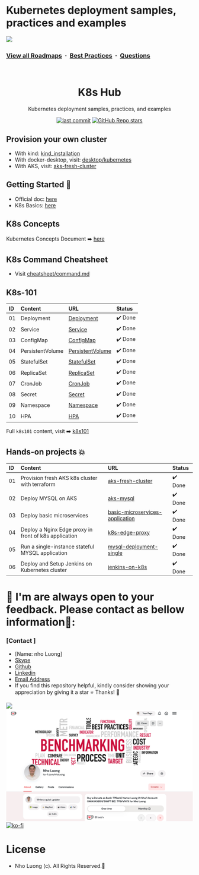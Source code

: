 # Kubernetes deployment samples, practices and examples

![](https://i.imgur.com/waxVImv.png)
### [View all Roadmaps](https://github.com/nholuongut/all-roadmaps) &nbsp;&middot;&nbsp; [Best Practices](https://github.com/nholuongut/all-roadmaps/blob/main/public/best-practices/) &nbsp;&middot;&nbsp; [Questions](https://www.linkedin.com/in/nholuong/)
<br/>

<h1 align="center">K8s Hub</h1>

<p align="center">Kubernetes deployment samples, practices, and examples</p>

<p align="center">
  <a href="https://img.shields.io/github/last-commit/nholuongut/kubernetes-deployment-samples/main"><img alt="last commit" src="https://img.shields.io/github/last-commit/nholuongut/kubernetes-deployment-samples/main" /></a>
  <a href="https://github.com/nholuongut/kubernetes-deployment-samples/stargazers"><img alt="GitHub Repo stars" src="https://img.shields.io/github/stars/nholuongut/kubernetes-deployment-samples"/></a>
</p>

## Provision your own cluster

- With kind: [kind_installation](./docs/kind_installation.md)
- With docker-desktop, visit: [desktop/kubernetes](https://docs.docker.com/desktop/kubernetes/)
- With AKS, visit: [aks-fresh-cluster](./hands-on/aks-fresh-cluster/)

## Getting Started 🚀

- Official doc: [here](https://kubernetes.io/)
- K8s Basics: [here](https://github.com/nholuongut/devops-basics/tree/main/topics/k8s)

## K8s Concepts

Kubernetes Concepts Document ➡️ [here](https://kubernetes.io/docs/concepts/)

## K8s Command Cheatsheet

- Visit [cheatsheet/command.md](./cheatsheet/command.md)

## K8s-101

| ID  | Content          | URL                                            | Status  |
| :-- | :--------------- | :--------------------------------------------- | :------ |
| 01  | Deployment       | [Deployment](./k8s101/Deployment/)             | ✔️ Done |
| 02  | Service          | [Service](./k8s101/Service/)                   | ✔️ Done |
| 03  | ConfigMap        | [ConfigMap](./k8s101/ConfigMap/)               | ✔️ Done |
| 04  | PersistentVolume | [PersistentVolume](./k8s101/PersistentVolume/) | ✔️ Done |
| 05  | StatefulSet      | [StatefulSet](./k8s101/StatefulSet/)           | ✔️ Done |
| 06  | ReplicaSet       | [ReplicaSet](./k8s101/ReplicaSet/)             | ✔️ Done |
| 07  | CronJob          | [CronJob](./k8s101/CronJob/)                   | ✔️ Done |
| 08  | Secret           | [Secret](./k8s101/Secret/)                     | ✔️ Done |
| 09  | Namespace        | [Namespace](./k8s101/Namespace/)               | ✔️ Done |
| 10  | HPA              | [HPA](./k8s101/HPA/)                           | ✔️ Done |

Full `k8s101` content, visit ➡️ [k8s101](./k8s101/README.md)

## Hands-on projects 💥

| ID  | Content                                               | URL                                                                            | Status  |
| :-- | :---------------------------------------------------- | :----------------------------------------------------------------------------- | :------ |
| 01  | Provision fresh AKS k8s cluster with terraform        | [aks-fresh-cluster](./hands-on/aks-fresh-cluster/)                             | ✔️ Done |
| 02  | Deploy MYSQL on AKS                                   | [aks-mysql](./hands-on/aks-mysql/)                                             | ✔️ Done |
| 03  | Deploy basic microservices                            | [basic-microservices-application](./hands-on/basic-microservices-application/) | ✔️ Done |
| 04  | Deploy a Nginx Edge proxy in front of k8s application | [k8s-edge-proxy](./hands-on/k8s-edge-proxy/)                                   | ✔️ Done |
| 05  | Run a single-instance stateful MYSQL application      | [mysql-deployment-single](./hands-on/mysql-deployment-single-instance/)        | ✔️ Done |
| 06  | Deploy and Setup Jenkins on Kubernetes cluster        | [jenkins-on-k8s](./hands-on/jenkins-on-k8s/)                                   | ✔️ Done |


# 🚀 I'm are always open to your feedback.  Please contact as bellow information🌟:
### [Contact ]
* [Name: nho Luong]
* [Skype](luongutnho_skype)
* [Github](https://github.com/nholuongut/)
* [Linkedin](https://www.linkedin.com/in/nholuong/)
* [Email Address](luongutnho@hotmail.com)
* If you find this repository helpful, kindly consider showing your appreciation by giving it a star ⭐ Thanks! 💖

![](https://i.imgur.com/waxVImv.png)
![](Donate.png)
[![ko-fi](https://ko-fi.com/img/githubbutton_sm.svg)](https://ko-fi.com/nholuong)

# License
* Nho Luong (c). All Rights Reserved.🌟